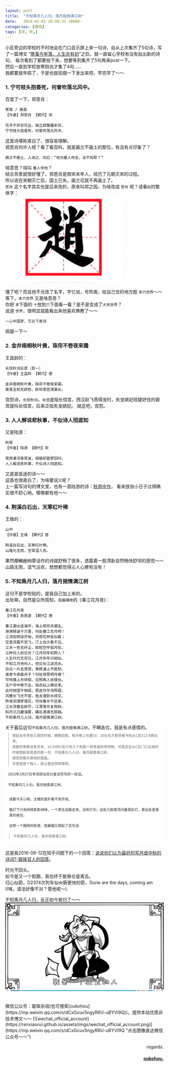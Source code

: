 ```yaml
---
layout: post
title:  "不知乘月几人归，落月摇情满江树"
date:   2019-02-01 20:09:32 +0800--
categories: [偶得]
tags: [诗, 秋,]  
---
```


小区旁边的学校时不时地会在门口显示屏上来一句诗，自从上次集齐了5句诗，写了一篇博文
“[寒事今牢落，人生亦有初](https://renxiaorui.github.io/2018/12/06/autumn_poems/)”之后，就一直留心学校有没有贴出新的诗句，
每次看到了都要拍下来，想要等到集齐了5句再来post一下。  
然后一直到学校放寒假也才集了4句……  
我都要放年假了，于是也就拾掇一下发出来吧，早完早了～～  

### 1. 宁可枝头抱香死，何曾吹落北风中。  

百度了一下，郑思肖：  
```text
寒菊 / 画菊
【作者】郑思肖 【朝代】宋 

花开不并百花丛，独立疏篱趣未穷。
宁可枝头抱香死，何曾吹落北风中。
```
这首诗堪称直白了，很容易理解。  
郑思肖何许人呢？看了看百科，就是画兰不画土的那位，有没有点印象了？
```text
画兰不画土，人询之，则曰：“地为番人夺去，汝不知耶？”
```
啥意思？啥叫 `番人夺地`？  
结合背景就很好懂了，郑思肖是南宋末年人，经历了元朝灭宋的过程。  
所以说在宋朝灭亡后，国土已失，画兰花就不再画土了。  
`思肖` 这个名字其实也是后来改的，原来叫郑之因，为啥改成 `思肖` 呢？请看`赵`的繁体字：  
![zhao](https://raw.githubusercontent.com/oukohou/image_gallery/master/blogs/automn_poem_2/zhao.png)  

懂了吧？而且他不光改了名字，字忆翁，号所南，给自己住的地方题 `本穴世界`～～   
等下，`本穴世界` 又是啥意思？    
你把 `本`下面的 `十`放到`穴`下面看一看？是不是变成了`大宋世界`？  
说道 `世界`，很明显就能看出来他喜欢佛教了～～
```text
一心中国梦，万古下泉诗
```
佩服一下～  

### 2. 金井梧桐秋叶黄，珠帘不卷夜来霜 
王昌龄的：  
```text
长信秋词五首（其一）
【作者】王昌龄 【朝代】唐

金井梧桐秋叶黄，珠帘不卷夜来霜。
熏笼玉枕无颜色，卧听南宫清漏长。
```
宫怨诗，`长信秋词`，`长信`是指长信宫，西汉赵飞燕得宠时，失宠嫔妃班婕妤住的寝宫就叫长信宫，后来泛指失宠嫔妃。
就这吧，宫怨。  

### 3. 人人解说悲秋事，不似诗人彻底知
又是陆游：  
```text
秋夜
【作者】陆游 【朝代】宋

夜雨凄凉客思迷，闻碪却是梦回时。
人人解说悲秋事，不似诗人彻底知。
```
又是首低迷的诗～～  
这首也很直白了，为啥要说`又`呢？  
上一篇写诗句的博文里，也有一首陆游的诗：[秋雨中作](https://renxiaorui.github.io/2018/12/06/autumn_poems/#2-%E9%9B%A8%E4%BE%B5%E5%9D%8F%E7%93%AE%E6%96%B0%E8%8B%94%E7%BB%BF%E7%A7%8B%E5%85%A5%E6%A8%AA%E6%9E%97%E6%95%B0%E5%8F%B6%E7%BA%A2)，
看来放翁小日子过得确实很不舒心呐，哪哪都有他～～  

### 4. 荆溪白石出，天寒红叶稀
王维的：  
```text
山中
【作者】王维 【朝代】唐 

荆溪白石出，天寒红叶稀。
山路元无雨，空翠湿人衣。
```
果然~~摩羯座的~~摩诘作的诗就舒畅了很多，透露着一股清新自然畅快舒坦的感觉～～  
山路无雨，湿气沾衣，想想都觉得沁人心脾有没有！  

### 5. 不知乘月几人归，落月摇情满江树
这句不是学校贴的，是我自己加上来的。  
出处嘛，自然是众所周知，`孤篇横绝`的《春江花月夜》：  
```text
春江花月夜
【作者】张若虚 【朝代】唐 

春江潮水连海平，海上明月共潮生。
滟滟随波千万里，何处春江无月明！
江流宛转绕芳甸，月照花林皆似霰；
空里流霜不觉飞，汀上白沙看不见。
江天一色无纤尘，皎皎空中孤月轮。
江畔何人初见月？江月何年初照人？
人生代代无穷已，江月年年只相似。
不知江月待何人，但见长江送流水。
白云一片去悠悠，青枫浦上不胜愁。
谁家今夜扁舟子？何处相思明月楼？
可怜楼上月徘徊，应照离人妆镜台。
玉户帘中卷不去，捣衣砧上拂还来。
此时相望不相闻，愿逐月华流照君。
鸿雁长飞光不度，鱼龙潜跃水成文。
昨夜闲潭梦落花，可怜春半不还家。
江水流春去欲尽，江潭落月复西斜。
斜月沉沉藏海雾，碣石潇湘无限路。
不知乘月几人归，落月摇情满江树。
```

关于最后这句`不知乘月几人归，落月摇情满江树`，不瞒各位，我是有点感情的。  
![ji_ren_gui](https://raw.githubusercontent.com/oukohou/image_gallery/master/blogs/automn_poem_2/ji_ren_gui.png)
![ji_ren_gui_2](https://raw.githubusercontent.com/oukohou/image_gallery/master/blogs/automn_poem_2/ji_ren_gui_2.png)    

这是我2016-09-12在知乎问题下的一个回答：[说说你们认为最好的写月或中秋的诗词?-璇珠官人的回答](https://www.zhihu.com/question/25257327/answer/121682730)。  

时光不回头。  
如今是又一个假期，我也终于能够仓皇离去。  
归心似箭，D2374次列车似~~火箭~~更快的箭，Gone are the days, coming am I(咦，语法好像不对？管他呢～).  

不知乘月几人归，反正如今我归了～～  
![正直的人](https://raw.githubusercontent.com/oukohou/image_gallery/master/blogs/automn_poem_2/%E6%AD%A3%E7%9B%B4%E7%9A%84%E4%BA%BA.jpg)  



<br>
微信公众号：璇珠杂俎(也可搜索[oukohou](https://mp.weixin.qq.com/s/dCxGcuv5ngyR6U-uBYVI9Q))，提供本站优质非技术博文～～
[![wechat_official_account](https://renxiaorui.github.io/assets/imgs/wechat_official_account.png)](https://mp.weixin.qq.com/s/dCxGcuv5ngyR6U-uBYVI9Q "点击图像直达微信公众号～～")  




<br>
<p  align="right">regards.</p>
<h4 align="right">
    <a href="https://renxiaorui.github.io/">
        oukohou.
    </a>
</h4>

